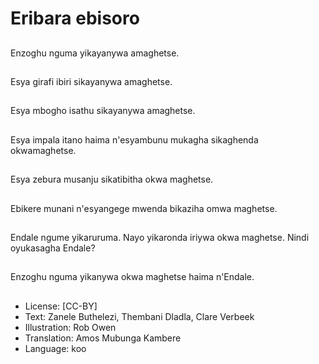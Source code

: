 # Eribara ebisoro

##
Enzoghu nguma yikayanywa amaghetse.

##
Esya girafi ibiri sikayanywa amaghetse.

##
Esya mbogho isathu sikayanywa amaghetse.

##
Esya impala itano haima n'esyambunu mukagha sikaghenda okwamaghetse.

##
Esya zebura musanju sikatibitha okwa maghetse.

##
Ebikere munani n'esyangege mwenda bikaziha omwa maghetse.

##
Endale ngume yikaruruma. Nayo yikaronda iriywa okwa maghetse. Nindi oyukasagha Endale?

##
Enzoghu nguma yikanywa okwa maghetse haima n'Endale.

##
* License: [CC-BY]
* Text: Zanele Buthelezi, Thembani Dladla, Clare Verbeek
* Illustration: Rob Owen
* Translation: Amos Mubunga Kambere
* Language: koo
